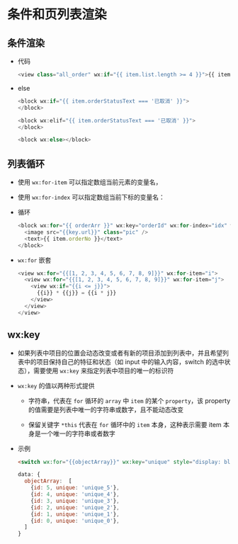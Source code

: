 # 条件和页列表渲染

## 条件渲染

  - 代码

    ```javascript
    <view class="all_order" wx:if="{{ item.list.length >= 4 }}">{{ item.tip }}</view>
    ```

  - else

    ```javascript
    <block wx:if="{{ item.orderStatusText === '已取消' }}">
    </block>

    <block wx:elif="{{ item.orderStatusText === '已取消' }}">
    </block>

    <block wx:else></block>
    ```

## 列表循环

  - 使用 `wx:for-item` 可以指定数组当前元素的变量名，

  - 使用 `wx:for-index` 可以指定数组当前下标的变量名：

  - 循环

    ```javascript
    <block wx:for="{{ orderArr }}" wx:key="orderId" wx:for-index="idx" wx:for-item="itemName">
      <image src="{{key.url}}" class="pic" />
      <text>{{ item.orderNo }}</text>
    </block>

    ```

  - `wx:for` 嵌套

    ```javascript
    <view wx:for="{{[1, 2, 3, 4, 5, 6, 7, 8, 9]}}" wx:for-item="i">
      <view wx:for="{{[1, 2, 3, 4, 5, 6, 7, 8, 9]}}" wx:for-item="j">
        <view wx:if="{{i <= j}}">
          {{i}} * {{j}} = {{i * j}}
        </view>
      </view>
    </view>
    ```

## wx:key

  - 如果列表中项目的位置会动态改变或者有新的项目添加到列表中，并且希望列表中的项目保持自己的特征和状态（如 input 中的输入内容，switch 的选中状态），需要使用 `wx:key` 来指定列表中项目的唯一的标识符

  - `wx:key` 的值以两种形式提供

      - 字符串，代表在 `for` 循环的 `array` 中 `item` 的某个 `property`，该 property 的值需要是列表中唯一的字符串或数字，且不能动态改变

      - 保留关键字 `*this` 代表在 `for` 循环中的 `item` 本身，这种表示需要 item 本身是一个唯一的字符串或者数字

  - 示例

    ```html
    <switch wx:for="{{objectArray}}" wx:key="unique" style="display: block;"> {{item.id}} </switch>
    ```

    ```javascript
    data: {
      objectArray:  [
        {id: 5, unique: 'unique_5'},
        {id: 4, unique: 'unique_4'},
        {id: 3, unique: 'unique_3'},
        {id: 2, unique: 'unique_2'},
        {id: 1, unique: 'unique_1'},
        {id: 0, unique: 'unique_0'},
      ]
    }
    ```
